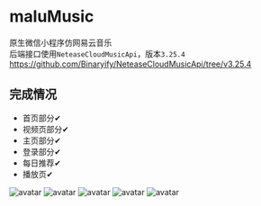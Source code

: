 # maluMusic
原生微信小程序仿网易云音乐<br>
后端接口使用`NeteaseCloudMusicApi`，版本`3.25.4`
https://github.com/Binaryify/NeteaseCloudMusicApi/tree/v3.25.4
## 完成情况
+ 首页部分✔
+ 视频页部分✔
+ 主页部分✔
+ 登录部分✔
+ 每日推荐✔
+ 播放页✔

![avatar](https://github.com/rzhAvenir/maluMusic/blob/master/img/index.gif)
![avatar](https://github.com/rzhAvenir/maluMusic/blob/master/img/player1.gif)
![avatar](https://github.com/rzhAvenir/maluMusic/blob/master/img/video1.gif)
![avatar](https://github.com/rzhAvenir/maluMusic/blob/master/img/video2.gif)
![avatar](https://github.com/rzhAvenir/maluMusic/blob/master/img/mine.gif)





